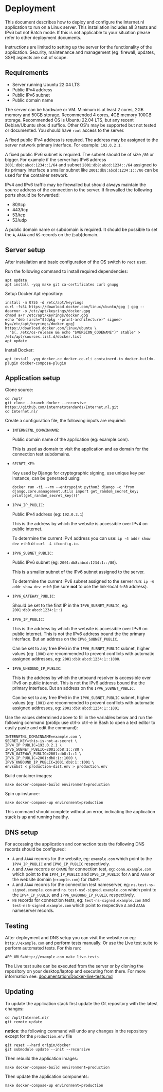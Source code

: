 # Deployment

This document describes how to deploy and configure the Internet.nl application to run on a Linux server. This installation includes all 3 tests and IPv6 but not Batch mode. If this is not applicable to your situation please refer to other deployment documents.

Instructions are limited to setting up the server for the functionality of the application. Security, maintenance and management (eg: firewall, updates, SSH) aspects are out of scope.

## Requirements

- Server running Ubuntu 22.04 LTS
- Public IPv4 address
- Public IPv6 subnet
- Public domain name

The server can be hardware or VM. Minimum is at least 2 cores, 2GB memory and 50GB storage. Recommended 4 cores, 4GB memory 100GB storage. Recommended OS is Ubuntu 22.04 LTS, but any recent Debian/Ubuntu should suffice. Other OS's may be supported but not tested or documented. You should have `root` access to the server.

A fixed public IPv4 address is required. The address may be assigned to the server network primary interface. For example: `192.0.2.1`.

A fixed public IPv6 subnet is required. The subnet should be of size `/80` or bigger. For example if the server has IPv6 address `2001:db8:abcd:1234::1/64` and subnet `2001:db8:abcd:1234::/64` assigned to its primary interface a smaller subnet like `2001:db8:abcd:1234:1::/80` can be used for the container network.

IPv4 and IPv6 traffic may be firewalled but should always maintain the source address of the connection to the server. If firewalled the following ports should be forwarded:

- 80/tcp
- 443/tcp
- 53/tcp
- 53/udp

A public domain name or subdomain is required. It should be possible to set the `A`, `AAAA` and `NS` records on the (sub)domain.

## Server setup

After installation and basic configuration of the OS switch to `root` user.

Run the following command to install required dependencies:

    apt update
    apt install -yqq make git ca-certificates curl gnupg

Setup Docker Apt repository:

    install -m 0755 -d /etc/apt/keyrings
    curl -fsSL https://download.docker.com/linux/ubuntu/gpg | gpg --dearmor -o /etc/apt/keyrings/docker.gpg
    chmod a+r /etc/apt/keyrings/docker.gpg
    echo "deb [arch="$(dpkg --print-architecture)" signed-by=/etc/apt/keyrings/docker.gpg] https://download.docker.com/linux/ubuntu \
      "$(. /etc/os-release && echo "$VERSION_CODENAME")" stable" > /etc/apt/sources.list.d/docker.list
    apt update

Install Docker:

    apt install -yqq docker-ce docker-ce-cli containerd.io docker-buildx-plugin docker-compose-plugin

## Application setup

Clone source:

    cd /opt/
    git clone --branch docker --recursive https://github.com/internetstandards/Internet.nl.git
    cd Internet.nl/

Create a configuration file, the following inputs are required:

- `INTERNETNL_DOMAINNAME`:

  Public domain name of the application (eg: example.com).

  This is used as domain to visit the application and as domain for the connection test subdomains.

- `SECRET_KEY`:

  Key used by Django for cryptographic signing, use unique key per instance, can be generated using:

  `docker run -ti --rm --entrypoint python3 django -c 'from django.core.management.utils import get_random_secret_key; print(get_random_secret_key())'`

- `IPV4_IP_PUBLIC`:

  Public IPv4 address (eg: `192.0.2.1`)

  This is the address by which the website is accessible over IPv4 on public internet.

  To determine the current IPv4 address you can use: `ip -4 addr show dev eth0` or `curl -4 ifconfig.io`.

- `IPV6_SUBNET_PUBLIC`:

  Public IPv6 subnet (eg: `2001:db8:abcd:1234:1::/80`).

  This is a smaller subnet of the IPv6 subnet assigned to the server.

  To determine the current IPv6 subnet assigned to the server run: `ip -6 addr show dev eth0` (be sure **not** to use the link-local `fe80` address).

- `IPV6_GATEWAY_PUBLIC`:

  Should be set to the first IP in the `IPV6_SUBNET_PUBLIC`, eg: `2001:db8:abcd:1234:1::1`

- `IPV6_IP_PUBLIC`:

  This is the address by which the website is accessible over IPv6 on public internet. This is not the IPv6 address bound the the primary interface. But an address on the `IPV6_SUBNET_PUBLIC`.

  Can be set to any free IPv6 in the `IPV6_SUBNET_PUBLIC` subnet, higher values (eg: `1000`) are recommended to prevent conflicts with automatic assigned addresses, eg: `2001:db8:abcd:1234:1::1000`.

- `IPV6_UNBOUND_IP_PUBLIC`:

  This is the address by which the unbound resolver is accessible over IPv6 on public internet. This is not the IPv6 address bound the the primary interface. But an address on the `IPV6_SUBNET_PUBLIC`.

  Can be set to any free IPv6 in the `IPV6_SUBNET_PUBLIC` subnet, higher values (eg: `1001`) are recommended to prevent conflicts with automatic assigned addresses, eg: `2001:db8:abcd:1234:1::1001`

Use the values determined above to fill in the variables below and run the following command (protip: use ctrl-x ctrl-e in Bash to open a text editor to easily paste and edit the command):

    INTERNETNL_DOMAINNAME=example.com \
    SECRET_KEY=this-is-not-a-secret \
    IPV4_IP_PUBLIC=192.0.2.1 \
    IPV6_SUBNET_PUBLIC=2001:db8:1::/80 \
    IPV6_GATEWAY_PUBLIC=2001:db8:1::1 \
    IPV6_IP_PUBLIC=2001:db8:1::1000 \
    IPV6_UNBOUND_IP_PUBLIC=2001:db8:1::1001 \
    envsubst < production-dist.env > production.env

Build container images:

    make docker-compose-build environment=production

Spin up instance:

    make docker-compose-up environment=production

This command should complete without an error, indicating the application stack is up and running healthy.

## DNS setup

For accessing the application and connection tests the following DNS records should be configured:

- `A` and `AAAA` records for the website, eg: `example.com` which point to the `IPV4_IP_PUBLIC` and `IPV6_IP_PUBLIC` respectively.
- `A` and `AAAA` records or `CNAME` for connection test, eg: `conn.example.com` which point to the `IPV4_IP_PUBLIC` and `IPV6_IP_PUBLIC` for `A` and `AAAA` or the website domain (`example.com`) for `CNAME`.
- `A` and `AAAA` records for the connection test nameserver, eg: `ns.test-ns-signed.example.com` and `ns.test-ns6-signed.example.com` which point to the `IPV4_IP_PUBLIC` and `IPV6_UNBOUND_IP_PUBLIC` respectively.
- `NS` records for connection tests, eg: `test-ns-signed.example.com` and `test-ns6-signed.example.com` which point to respective `A` and `AAAA` nameserver records.

## Testing

After deployment and DNS setup you can visit the website on eg: `http://example.com` and perform tests manually. Or use the Live test suite to perform automated tests. For this run:

    APP_URLS=http://example.com make live-tests

The Live test suite can be executed from the server or by cloning the repository on your desktop/laptop and executing from there. For more information see: [documentation/Docker-live-tests.md](documentation/Docker-live-tests.md)

## Updating

To update the application stack first update the Git repository with the latest changes:

    cd /opt/Internet.nl/
    git remote update

**notice**: the following command will undo any changes in the repository except for the `production.env` file

    git reset --hard origin/docker
    git submodule update --init --recursive

Then rebuild the application images:

    make docker-compose-build environment=production

Then update the application components:

    make docker-compose-up environment=production
